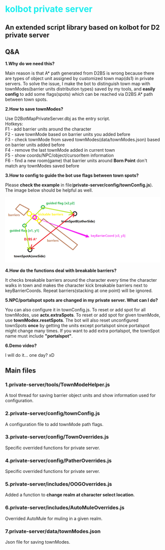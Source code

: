 <font color="#1beeef">kolbot private server</font>
===

## An extended script library based on kolbot for D2 private server

## Q&A

**1.Why do we need this?**

Main reason is that A* path generated from D2BS is wrong because there are types of object unit assigned by customized
town map(ds1) in private servers. To solve the issue, I make the bot to distinguish town map with townModes(barrier
units distribution types) saved by my tools, and **easily config** to add some flags(spots) which can be reached via
D2BS A* path between town spots.

**2.How to save townModes?**

Use D2BotMapPrivateServer.dbj as the entry script. </br>
Hotkeys:</br>
F1 - add barrier units around the character</br>
F2 - save townMode based on barrier units you added before</br>
F3 - check townMode from saved townModes(data/townModes.json) based on barrier units added before</br>
F4 - remove the last townMode added in current town</br>
F5 - show coords/NPC/object/cursorItem information</br>
F6 - find a new room(game) that barrier units around **Born Point** don't match any townModes saved before

**3.How to config to guide the bot use flags between town spots?**

Please **check the example** in file(**private-server/config/townConfig.js**). The image below should be helpful as
well.</br>

![guide](docs/images/guide.png "guide")

**4.How do the functions deal with breakable barriers?**

It checks breakable barriers around the character every time the character walks in town and makes the character kick
breakable barriers next to keyBarrierCoords. Repeat barriers(stacking at one point) will be ignored.

**5.NPC/portalspot spots are changed in my private server. What can I do?**

You can also configure it in townConfig.js. To reset or add spot for all townModes, use **actx.extraSpots**. To reset or
add spot for given townMode, use **townModex.resetSpots**. The bot will also reset unconfigured townSpots **once** by
getting the units except portalspot since portalspot might change many times. If you want to add extra portalspot, the
townSpot name must include **"portalspot"**.

**6.Demo video?**

I will do it... one day? xD

## Main files

### 1.private-server/tools/TownModeHelper.js

A tool thread for saving barrier object units and show information used for configuration.

### 2.private-server/config/townConfig.js

A configuration file to add townMode path flags.

### 3.private-server/config/TownOverrides.js

Specific overrided functions for private server.

### 4.private-server/config/PatherOverrides.js

Specific overrided functions for private server.

### 5.private-server/includes/OOGOverrides.js

Added a function to **change realm at character select location**.

### 6.private-server/includes/AutoMuleOverrides.js

Overrided AutoMule for muling in a given realm.

### 7.private-server/data/townModes.json

Json file for saving townModes.
